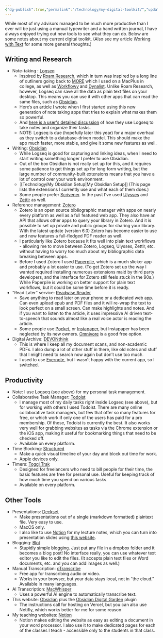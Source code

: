 ```yaml
---
{"dg-publish":true,"permalink":"/technology/my-digital-toolkit/","updated":"2024-03-17T11:25:59.007+08:00"}
---
```



While most of my advisors managed to be much more productive than I ever will be just using a manual typewriter and a hand written journal, I have always enjoyed trying out new tools to see what they can do. Below are some notes about my current digital toolkit. (Also see my article [Working with Text](https://www.notion.so/Working-with-Text-7cb45f5b923b46fbb0c729ee83f9b81e?pvs=21) for some more general thoughts.)

## Writing and Research

- Note-taking : [Logseq](https://logseq.com/)
    - Inspired by [Roam Research](https://roamresearch.com/), which in turn was inspired by a long line of outliners going back to [MORE](https://en.wikipedia.org/wiki/MORE_%28application%29) which I used on a MacPlus in college, as well as [Workflowy](https://workflowy.com/) and [Dynalist](https://dynalist.io/). Unlike Roam Research, however, Logseq can save all the data as plain text files on your desktop. This means you can use it with other apps that can read the same files, such as [Obsidian](https://obsidian.md/).
    - Here’s [an article I wrote](https://anthrodendum.org/2020/05/05/roam-if-you-want-to/) when I first started using this new generation of note taking apps that tries to explain what makes them so powerful.
    - And [here is a user's detailed discussion](https://discuss.logseq.com/t/my-logseq-workflow/2278) of how they use Logseq to take notes and organize their tasks.
    - NOTE: Logseq is due (hopefully later this year) for a major overhaul as they switch to a database-driven model. This should make the app much faster, more stable, and give it some new features as well.
- Writing: [Obsidian](https://obsidian.md/)
    - While Logseq is good for capturing and linking ideas, when I need to start writing something longer I prefer to use Obsidian.
    - Out of the box Obsidian is not really set up for this, and it requires some patience to get things set up for long form writing, but the large number of community-built extensions means that you have a lot of control over your work environment.
    - [[Technology/My Obsidian Setup\|My Obsidian Setup]] (This page lists the extensions I currently use and what each of them does.)
    - Some people prefer [Scrivener](https://www.literatureandlatte.com/scrivener/overview). In the past I’ve used [Ulysses](https://ulysses.app/) and [Zettlr](https://www.zettlr.com) as well.
- Reference management: [Zotero](https://www.zotero.org)
    - Zotero is an open source bibliographic manager with apps on nearly every platform as well as a full featured web app. They also have an API that allows other apps to query your library in Zotero. And it is possible to set up private and public groups for sharing your library. With the latest update (version 6.0) Zotero has become easier to use and now features a full-fledged PDF reader as well.
    - I particularly like Zotero because it fits well into plain text workflows - allowing me to move between Zotero, Logseq, Ulysses, Zettlr, etc. without having to worry too much about my bibliographic data breaking between apps.
    - Before I used Zotero I used [Paperpile](https://paperpile.com/app), which is a much slicker app and probably a lot easier to use. (To get Zotero set up the way I wanted required installing numerous extensions maid by third party developers, and the interface for Zotero still feels stuck in the 90s.) While Paperpile is working on better support for plain text workflows, but it could be some time before it is ready.
- “Read Later” service: [Readwise Reader](https://read.readwise.io/later)
    - Save anything to read later on your phone or a dedicated web app. Can even upload epub and PDF files and it will re-wrap the text to look perfect on a small screen. Can make highlights and notes. And if you want to listen to the article, it uses impressive AI driven text-to-speech that sounds almost like a real voice actor is reading the article.
    - Some people use [Pocket](https://getpocket.com/en/), or [Instapaper](https://www.instapaper.com/), but Instapaper has been neglected by its new owners. [Omnivore](https://omnivore.app/) is a good free option.
- Digital Archive: [DEVONthink](https://www.devontechnologies.com/apps/devonthink)
    - This is where I keep all my document scans, and non-academic PDFs. I also dump a lot of other stuff in there, like old notes and stuff that I might need to search now again but don’t use too much.
    - I used to use [Evernote](https://evernote.com/), but I wasn’t happy with the current app, so I switched.

## Productivity

- Note: I use Logseq (see above) for my personal task management.
- Collaborative Task Manager: [Todoist](https://todoist.com/)
    - I manage most of my daily tasks right inside Logseq (see above), but for working with others I used Todoist. There are many online collaborative task managers, but few that offer so many features for free, or which work if only one of the users has paid for a pro membership. Of these, Todoist is currently the best. It also works very well for grabbing websites as tasks via the Chrome extension or the iOS app, making it useful for bookmarking things that need to be checked off.
    - Available on every platform.
- Time Blocking: [Structured](https://structured.app/)
    - Make a quick visual timeline of your day and block out time for work.
    - Apple devices only.
- Timers: [Toggl Trak](https://toggl.com/)
    - Designed for freelancers who need to bill people for their time, the basic features are free for personal use. Useful for keeping track of how much time you spend on various tasks.
    - Available on every platform.

## Other Tools

- Presentations: [Deckset](https://www.deckset.com/)
    - Make presentations out of a single (markdown formatted) plaintext file. Very easy to use.
    - MacOS only.
    - I also like to use [Notion](https://notion.so) for my lecture notes, which you can turn into presentation slides using [this website](https://wunderpresentation.com/).
- Blogging: [Blot](https://blot.im/)
    - Stupidly simple blogging. Just put any file in a dropbox folder and it becomes a blog post! No interface really, you can use whatever text editor you like to edit the files. (It accepts plain text files or Word documents, etc. and you can add images as well.)
- Manual Transcription: [oTranscribe](https://otranscribe.com/)
    - Free app for transcribing audio or video.
    - Works in your browser, but your data stays local, not in “the cloud.” Available in many languages.
- AI Transcription: [MacWhisper](https://goodsnooze.gumroad.com/l/macwhisper)
    - Uses a powerful AI engine to automatically transcribe text.
- This website: [Obsidian](https://obsidian.md/) plus the [Obsidian Digital Garden](https://dg-docs.ole.dev/) plugin
	- The instructions call for hosting on Vercel, but you can also use Netifly, which works better for me for some reason
- My teaching websites: [Notion](https://www.notion.so/)
    - Notion makes editing the website as easy as editing a document in your word processor. I also use it to make dedicated pages for each of the classes I teach - accessible only to the students in that class.